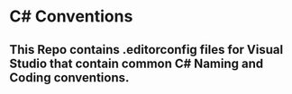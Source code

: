 # C# Conventions
## This Repo contains .editorconfig files for Visual Studio that contain common C# Naming and Coding conventions. 
